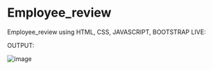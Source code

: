 # Employee_review
Employee_review using HTML, CSS, JAVASCRIPT, BOOTSTRAP
LIVE:

OUTPUT:



![image](https://github.com/user-attachments/assets/f6783479-29f1-4d86-bd5a-3a07a2439c4e)

